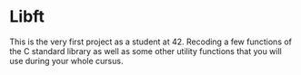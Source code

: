 # Libft

This is the very first project as a student at 42. Recoding a few functions of the C standard library as well as some other utility functions that you will use during your whole cursus. 
